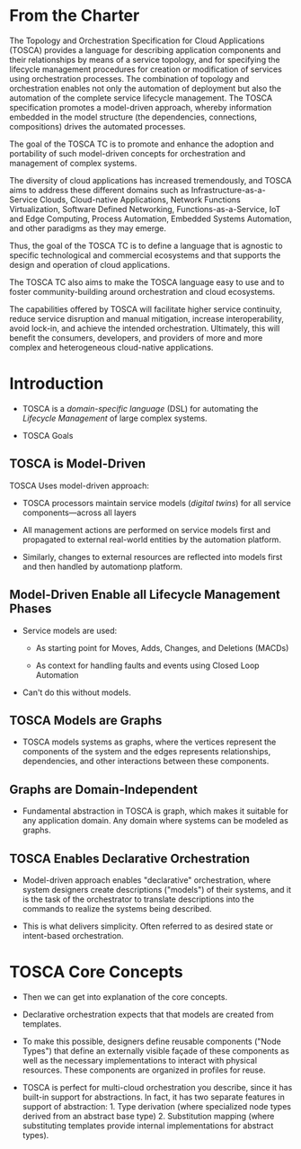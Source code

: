 # From the Charter

The Topology and Orchestration Specification for Cloud Applications
(TOSCA) provides a language for describing application components and
their relationships by means of a service topology, and for specifying
the lifecycle management procedures for creation or modification of
services using orchestration processes. The combination of topology
and orchestration enables not only the automation of deployment but
also the automation of the complete service lifecycle management. The
TOSCA specification promotes a model-driven approach, whereby
information embedded in the model structure (the dependencies,
connections, compositions) drives the automated processes.

The goal of the TOSCA TC is to promote and enhance the adoption and
portability of such model-driven concepts for orchestration and
management of complex systems.

The diversity of cloud applications has increased tremendously, and
TOSCA aims to address these different domains such as
Infrastructure-as-a-Service Clouds, Cloud-native Applications, Network
Functions Virtualization, Software Defined Networking,
Functions-as-a-Service, IoT and Edge Computing, Process Automation,
Embedded Systems Automation, and other paradigms as they may emerge.

Thus, the goal of the TOSCA TC is to define a language that is
agnostic to specific technological and commercial ecosystems and that
supports the design and operation of cloud applications.

The TOSCA TC also aims to make the TOSCA language easy to use and to
foster community-building around orchestration and cloud ecosystems.

The capabilities offered by TOSCA will facilitate higher service
continuity, reduce service disruption and manual mitigation, increase
interoperability, avoid lock-in, and achieve the intended
orchestration. Ultimately, this will benefit the consumers,
developers, and providers of more and more complex and heterogeneous
cloud-native applications.

# Introduction

- TOSCA is a *domain-specific language* (DSL) for automating the
  *Lifecycle Management* of large complex systems.

- TOSCA Goals

## TOSCA is Model-Driven

TOSCA Uses model-driven approach:

- TOSCA processors maintain service models (*digital twins*) for all
  service components—across all layers

- All management actions are performed on service models first and
  propagated to external real-world entities by the automation
  platform.

- Similarly, changes to external resources are reflected into models
  first and then handled by automationp platform.

## Model-Driven Enable all Lifecycle Management Phases

- Service models are used:

  - As starting point for Moves, Adds, Changes, and Deletions
    (MACDs)

  - As context for handling faults and events using Closed Loop
    Automation

- Can't do this without models.

## TOSCA Models are Graphs

- TOSCA models systems as graphs, where the vertices represent the
  components of the system and the edges represents relationships,
  dependencies, and other interactions between these components.

## Graphs are Domain-Independent

- Fundamental abstraction in TOSCA is graph, which makes it suitable
  for any application domain. Any domain where systems can be modeled
  as graphs.

## TOSCA Enables Declarative Orchestration

- Model-driven approach enables "declarative" orchestration, where
  system designers create descriptions ("models") of their systems,
  and it is the task of the orchestrator to translate descriptions
  into the commands to realize the systems being described.

- This is what delivers simplicity. Often referred to as desired state
  or intent-based orchestration.

# TOSCA Core Concepts

- Then we can get into explanation of the core concepts.

- Declarative orchestration expects that that models are created from
  templates.

- To make this possible, designers define reusable components ("Node
  Types") that define an externally visible façade of these components
  as well as the necessary implementations to interact with physical
  resources. These components are organized in profiles for reuse.

- TOSCA is perfect for multi-cloud orchestration you
  describe, since it has built-in support for abstractions. In fact,
  it has two separate features in support of abstraction: 1. Type
  derivation (where specialized node types derived from an abstract
  base type) 2. Substitution mapping (where substituting templates
  provide internal implementations for abstract types).
